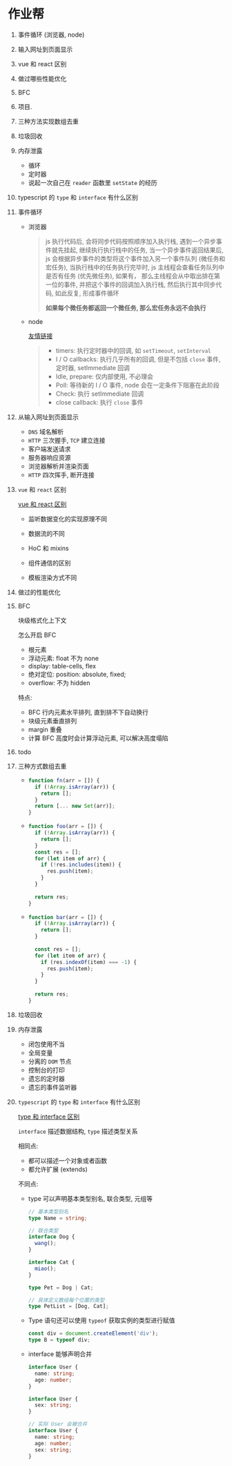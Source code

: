 # 作业帮



1. 事件循环 (浏览器, node)
2. 输入网址到页面显示
3. vue 和 react 区别
4. 做过哪些性能优化
5. BFC
6. 项目.
7. 三种方法实现数组去重
8. 垃圾回收
9. 内存泄露
   + 循环
   + 定时器
   + 说起一次自己在 `reader` 函数里 `setState` 的经历
10. typescript 的 `type` 和 `interface` 有什么区别







1. 事件循环

   + 浏览器

     > js 执行代码后, 会将同步代码按照顺序加入执行栈, 遇到一个异步事件就先挂起, 继续执行执行栈中的任务, 当一个异步事件返回结果后, js 会根据异步事件的类型将这个事件加入另一个事件队列 (微任务和宏任务), 当执行栈中的任务执行完毕时, js 主线程会查看任务队列中是否有任务 (优先微任务), 如果有， 那么主线程会从中取出排在第一位的事件, 并把这个事件的回调加入执行栈, 然后执行其中同步代码, 如此反复, 形成事件循环
     >
     > **如果每个微任务都返回一个微任务, 那么宏任务永远不会执行**

   + node

     [友情链接](https://github.com/Tongshisan/Blog/blob/master/nodeJs/nodejs%E4%BA%8B%E4%BB%B6%E5%BE%AA%E7%8E%AF.md)

     > + timers: 执行定时器中的回调, 如 `setTimeout`, `setInterval`
     > + I / O callbacks: 执行几乎所有的回调, 但是不包括 `close` 事件, 定时器, setImmediate 回调
     > + Idle, prepare: 仅内部使用, 不必理会
     > + Poll: 等待新的 I / O 事件, node 会在一定条件下阻塞在此阶段
     > + Check: 执行 setImmediate 回调
     > + close callback: 执行 `close` 事件 

2. 从输入网址到页面显示

   + `DNS` 域名解析
   + `HTTP` 三次握手, `TCP` 建立连接
   + 客户端发送请求
   + 服务器响应资源
   + 浏览器解析并渲染页面
   + `HTTP` 四次挥手, 断开连接

3. `vue` 和 `react` 区别

   [vue 和 react 区别](https://juejin.cn/post/6844903668446134286#heading-5)

   + 监听数据变化的实现原理不同

   + 数据流的不同

   + HoC 和 mixins

   + 组件通信的区别

   + 模板渲染方式不同

     

4. 做过的性能优化

   

5. BFC

   块级格式化上下文

   怎么开启 BFC

   + 根元素
   + 浮动元素: float 不为 none
   + display: table-cells, flex
   + 绝对定位: position: absolute, fixed;
   + overflow: 不为 hidden

   特点:

   + BFC 行内元素水平排列, 直到排不下自动换行
   + 块级元素垂直排列
   + margin 重叠
   + 计算 BFC 高度时会计算浮动元素, 可以解决高度塌陷

6. todo

7. 三种方式数组去重

   + ```js
     function fn(arr = []) {
       if (!Array.isArray(arr)) {
         return [];
       }
       return [... new Set(arr)];
     }
     ```

   + ```js
     function foo(arr = []) {
       if (!Array.isArray(arr)) {
         return [];
       }
       const res = [];
       for (let item of arr) {
         if (!res.includes(item)) {
           res.push(item);
         }
       }
       
       return res;
     }
     ```

   + ```js
     function bar(arr = []) {
       if (!Array.isArray(arr)) {
         return [];
       }
       
       const res = [];
       for (let item of arr) {
         if (res.indexOf(item) === -1) {
           res.push(item);
         }
       }
       
       return res;
     }
     ```

8. 垃圾回收

9. 内存泄露

   + 闭包使用不当
   + 全局变量
   + 分离的 `DOM` 节点
   + 控制台的打印
   + 遗忘的定时器
   + 遗忘的事件监听器

10. `typescript`  的 `type` 和 `interface` 有什么区别

    [type 和 interface 区别](https://juejin.cn/post/6844903749501059085)

    `interface` 描述数据结构, `type` 描述类型关系

    相同点:

    + 都可以描述一个对象或者函数
    + 都允许扩展 (extends)

    不同点:

    + type 可以声明基本类型别名, 联合类型, 元组等

      ```ts
      // 基本类型别名
      type Name = string;
      
      // 联合类型
      interface Dog {
        wang();
      }
      
      interface Cat {
        miao();
      }
      
      type Pet = Dog | Cat;
      
      // 具体定义数组每个位置的类型
      type PetList = [Dog, Cat];
      ```

      

    + Type 语句还可以使用 `typeof` 获取实例的类型进行赋值

      ```ts
      const div = document.createElement('div');
      type B = typeof div;
      ```

      

    + interface 能够声明合并

      ```ts
      interface User {
        name: string;
        age: number;
      }
      
      interface User {
        sex: string;
      }
      
      // 实际 User 会被合并
      interface User {
        name: string;
        age: number;
        sex: string;
      }
      ```

      
